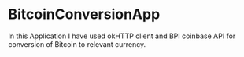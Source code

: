 # BitcoinConversionApp

In this Application I have used okHTTP client and BPI coinbase API for conversion of Bitcoin to relevant currency.
